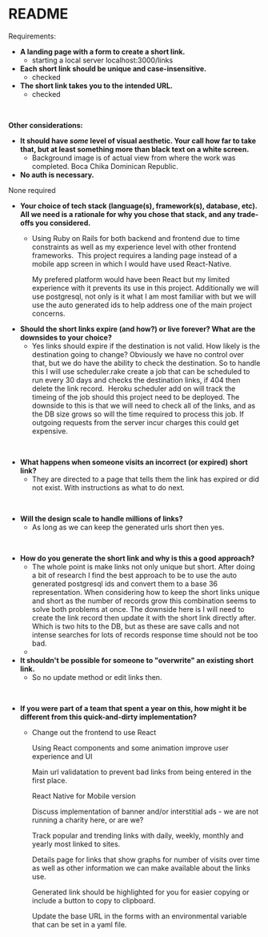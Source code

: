 # README

<p><span style="font-weight: 400;">Requirements:</span></p>
<ul>
<li style="font-weight: 400;"><strong>A landing page with a form to create a short link.</strong>
<ul>
<li style="font-weight: 400;"><span style="font-weight: 400;">starting a local server localhost:3000/links</span></li>
</ul>
</li>
<li style="font-weight: 400;"><strong>Each short link should be unique and case-insensitive.</strong>
<ul>
<li style="font-weight: 400;">checked</li>
</ul>
</li>
<li style="font-weight: 400;"><strong>The short link takes you to the intended URL.</strong>
<ul>
<li style="font-weight: 400;">checked</li>
</ul>
</li>
</ul>
<p>&nbsp;</p>
<p><strong>Other considerations:</strong></p>
<ul>
<li style="font-weight: 400;"><strong>It should have <em>some</em> level of visual aesthetic. Your call how far to take that, but at least something more than black text on a white screen.</strong>
<ul>
<li style="font-weight: 400;">Background image is of actual view from where the work was completed. Boca Chika Dominican Republic.</li>
</ul>
</li>
<li style="font-weight: 400;"><strong>No auth is necessary.</strong></li>
</ul>
<p><span style="font-weight: 400;">None required</span></p>
<ul>
<li style="font-weight: 400;"><strong>Your choice of tech stack (language(s), framework(s), database, etc). All we need is a rationale for why you chose that stack, and any trade-offs you considered.</strong>
<ul>
<li style="font-weight: 400;">
<p>Using Ruby on Rails for both backend and frontend due to time constraints as well as my experience level with other frontend frameworks. &nbsp;This project requires a landing page instead of a mobile app screen in which I would have used React-Native.</p>
<p>My prefered platform would have been React but my limited experience with it prevents its use in this project. Additionally we will use postgresql, not only is it what I am most familiar with but we will use the auto generated ids to help address one of the main project concerns.</p>
</li>
</ul>
</li>
</ul>
<ul>
<li style="font-weight: 400;"><strong>Should the short links expire (and how?) or live forever? What are the downsides to your choice?</strong>
<ul>
<li style="font-weight: 400;">Yes links should expire if the destination is not valid. How likely is the destination going to change? Obviously we have no control over that, but we do have the ability to check the destination. So to handle this I will use scheduler.rake create a job that can be scheduled to run every 30 days and checks the destination links, if 404 then delete the link record.&nbsp; Heroku scheduler add on will track the timeing of the job should this project need to be deployed. The downside to this is that we will need to check all of the links, and as the DB size grows so will the time required to process this job. If outgoing requests from the server incur charges this could get expensive.</li>
</ul>
</li>
</ul>
<p>&nbsp;</p>
<ul>
<li style="font-weight: 400;"><strong>What happens when someone visits an incorrect (or expired) short link?</strong>
<ul>
<li style="font-weight: 400;">They are directed to a page that tells them the link has expired or did not exist. With instructions as what to do next.</li>
</ul>
</li>
</ul>
<p>&nbsp;</p>
<ul>
<li style="font-weight: 400;"><strong>Will the design scale to handle millions of links?</strong>
<ul>
<li style="font-weight: 400;">As long as we can keep the generated urls short then yes.</li>
</ul>
</li>
</ul>
<p>&nbsp;</p>
<ul>
<li style="font-weight: 400;"><strong>How do you generate the short link and why is this a good approach?</strong>
<ul>
<li style="font-weight: 400;">The whole point is make links not only unique but short. After doing a bit of research I find the best approach to be to use the auto generated postgresql ids and convert them to a base 36 representation. When considering how to keep the short links unique and short as the number of records grow this combination seems to solve both problems at once. The downside here is I will need to create the link record then update it with the short link directly after. Which is two hits to the DB, but as these are save calls and not intense searches for lots of records response time should not be too bad.</li>
<li style="font-weight: 400;"></li>
</ul>
</li>
<li style="font-weight: 400;"><strong>It shouldn't be possible for someone to "overwrite" an existing short link.</strong>
<ul>
<li style="font-weight: 400;">So no update method or edit links then.</li>
</ul>
</li>
</ul>
<p>&nbsp;</p>
<ul>
<li style="font-weight: 400;"><strong>If you were part of a team that spent a year on this, how might it be different from this quick-and-dirty implementation?</strong>
<ul>
<li style="font-weight: 400;">
<p>Change out the frontend to use React</p>
<p>Using React components and some animation improve user experience and UI</p>
<p>Main url validatation to prevent bad links from being entered in the first place.</p>
<p>React Native for Mobile version&nbsp;</p>
<p>Discuss implementation of banner and/or interstitial ads - we are not running a charity here, or are we?</p>
<p>Track popular and trending links with daily, weekly, monthly and yearly most linked to sites.&nbsp;</p>
<p>Details page for links that show graphs for number of visits over time as well as other information we can make available about the links use.</p>
<p>Generated link should be highlighted for you for easier copying or include a button to copy to clipboard.</p>
<p>Update the base URL in the forms with an environmental variable that can be set in a yaml file.</p>
</li>
</ul>
</li>
</ul>
